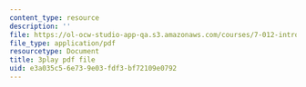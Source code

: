 ```yaml
---
content_type: resource
description: ''
file: https://ol-ocw-studio-app-qa.s3.amazonaws.com/courses/7-012-introduction-to-biology-fall-2004/e3a035c56e739e03fdf3bf72109e0792_Rqs_zVh5sr8.pdf
file_type: application/pdf
resourcetype: Document
title: 3play pdf file
uid: e3a035c5-6e73-9e03-fdf3-bf72109e0792
---
```


